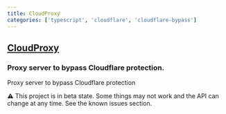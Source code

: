 ```yaml
---
title: CloudProxy
categories: ['typescript', 'cloudflare', 'cloudflare-bypass']
---
```

## [CloudProxy](https://github.com/NoahCardoza/CloudProxy)

### Proxy server to bypass Cloudflare protection.


Proxy server to bypass Cloudflare protection

:warning: This project is in beta state. Some things may not work and the API can change at any time.
See the known issues section.

